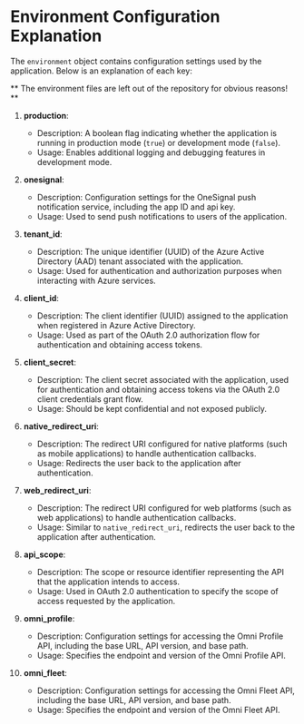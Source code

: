 # Environment Configuration Explanation

The `environment` object contains configuration settings used by the application. Below is an explanation of each key:



** The environment files are left out of the repository for obvious reasons! **

1. **production**:

   - Description: A boolean flag indicating whether the application is running in production mode (`true`) or development mode (`false`).
   - Usage: Enables additional logging and debugging features in development mode.
2. **onesignal**:

   - Description: Configuration settings for the OneSignal push notification service, including the app ID and api key.
   - Usage: Used to send push notifications to users of the application.
3. **tenant_id**:

   - Description: The unique identifier (UUID) of the Azure Active Directory (AAD) tenant associated with the application.
   - Usage: Used for authentication and authorization purposes when interacting with Azure services.
3. **client_id**:

   - Description: The client identifier (UUID) assigned to the application when registered in Azure Active Directory.
   - Usage: Used as part of the OAuth 2.0 authorization flow for authentication and obtaining access tokens.
4. **client_secret**:

   - Description: The client secret associated with the application, used for authentication and obtaining access tokens via the OAuth 2.0 client credentials grant flow.
   - Usage: Should be kept confidential and not exposed publicly.
5. **native_redirect_uri**:

   - Description: The redirect URI configured for native platforms (such as mobile applications) to handle authentication callbacks.
   - Usage: Redirects the user back to the application after authentication.
6. **web_redirect_uri**:

   - Description: The redirect URI configured for web platforms (such as web applications) to handle authentication callbacks.
   - Usage: Similar to `native_redirect_uri`, redirects the user back to the application after authentication.
7. **api_scope**:

   - Description: The scope or resource identifier representing the API that the application intends to access.
   - Usage: Used in OAuth 2.0 authentication to specify the scope of access requested by the application.
8. **omni_profile**:

   - Description: Configuration settings for accessing the Omni Profile API, including the base URL, API version, and base path.
   - Usage: Specifies the endpoint and version of the Omni Profile API.
9. **omni_fleet**:

   - Description: Configuration settings for accessing the Omni Fleet API, including the base URL, API version, and base path.
   - Usage: Specifies the endpoint and version of the Omni Fleet API.
